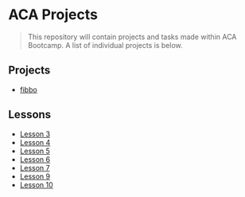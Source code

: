 # ACA Projects

> This repository will contain projects and tasks made within ACA Bootcamp.
> A list of individual projects is below.
## Projects
- [fibbo](https://github.com/Vahan11/first_repo/tree/main/fibbo)
## Lessons
- [Lesson 3](https://github.com/Vahan11/first_repo/tree/main/lesson-03-28-04-2021)
- [Lesson 4](https://github.com/Vahan11/first_repo/tree/main/lesson-04-29-04-2021)
- [Lesson 5](https://github.com/Vahan11/first_repo/tree/main/lesson-05-03-05-2021)
- [Lesson 6](https://github.com/Vahan11/first_repo/tree/main/lesson-06-04-05-2021)
- [Lesson 7](https://github.com/Vahan11/first_repo/tree/main/lesson-07-06-05-2021)
- [Lesson 9](https://github.com/Vahan11/first_repo/tree/main/lesson-09-10-05-2021)
- [Lesson 10](https://github.com/Vahan11/first_repo/tree/main/lesson-10-06-05-2021)